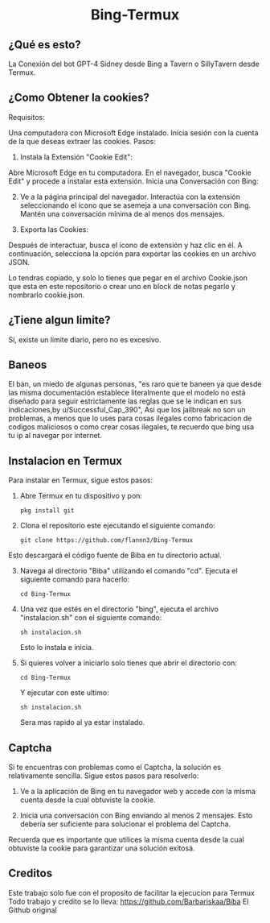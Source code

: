 <h1 align="center">Bing-Termux</h1>

## ¿Qué es esto?
La Conexión del bot GPT-4 Sidney desde Bing a Tavern o SillyTavern desde Termux.

## ¿Como Obtener la cookies?
Requisitos:

Una computadora con Microsoft Edge instalado.
Inicia sesión con la cuenta de la que deseas extraer las cookies.
Pasos:

1. Instala la Extensión "Cookie Edit":

Abre Microsoft Edge en tu computadora.
En el navegador, busca "Cookie Edit" y procede a instalar esta extensión.
Inicia una Conversación con Bing:

2. Ve a la página principal del navegador.
Interactúa con la extensión seleccionando el ícono que se asemeja a una conversación con Bing. Mantén una conversación mínima de al menos dos mensajes.

3. Exporta las Cookies:

Después de interactuar, busca el ícono de  extensión y haz clic en él.
A continuación, selecciona la opción para exportar las cookies en un archivo JSON.

Lo tendras copiado, y solo lo tienes que pegar en el archivo Cookie.json que esta en este repositorio o crear uno en block de notas pegarlo y nombrarlo cookie.json.

## ¿Tiene algun limite?
Sí, existe un límite diario, pero no es excesivo.

## Baneos
El ban, un miedo de algunas personas, "es raro que te baneen ya que desde las misma documentación establece literalmente que el modelo no está diseñado para seguir estrictamente las reglas que se le indican en sus indicaciones,by u/Successful_Cap_390", Asi que los jailbreak no son un problemas, a menos que lo uses para cosas ilegales como fabricacion de codigos maliciosos o como crear cosas ilegales, te recuerdo que bing usa tu ip al navegar por internet.

## Instalacion en Termux
Para instalar en Termux, sigue estos pasos:

1. Abre Termux en tu dispositivo y pon:

      ```shell
     pkg install git
      ```

2. Clona el repositorio este ejecutando el siguiente comando:

      ```shell
     git clone https://github.com/flannn3/Bing-Termux
      ```

Esto descargará el código fuente de Biba en tu directorio actual.

3. Navega al directorio "Biba" utilizando el comando "cd". Ejecuta el siguiente comando para hacerlo:

     ```shell
    cd Bing-Termux
     ```
    
4. Una vez que estés en el directorio "bing", ejecuta el archivo "instalacion.sh" con el siguiente comando:

     ```shell
    sh instalacion.sh
     ```

     Esto lo instala e inicia.
   
5. Si quieres volver a iniciarlo  solo tienes que abrir el directorio con:

     ```shell
    cd Bing-Termux
     ```
   Y ejecutar con este ultimo:

     ```shell
    sh instalacion.sh
     ```
   Sera mas rapido al ya estar instalado.
     
## Captcha
Si te encuentras con problemas como el Captcha, la solución es relativamente sencilla. Sigue estos pasos para resolverlo:

1. Ve a la aplicación de Bing en tu navegador web y accede con la misma cuenta desde la cual obtuviste la cookie.

2. Inicia una conversación con Bing enviando al menos 2 mensajes. Esto debería ser suficiente para solucionar el problema del Captcha.

Recuerda que es importante que utilices la misma cuenta desde la cual obtuviste la cookie para garantizar una solución exitosa.


##  Creditos
Este trabajo solo fue con el proposito de facilitar la ejecucion para Termux Todo trabajo y credito se lo lleva:
https://github.com/Barbariskaa/Biba
El Github original
